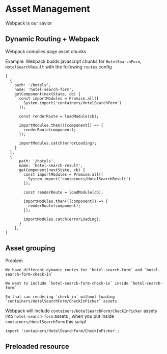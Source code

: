 # Asset Management

Webpack is our savior

## Dynamic Routing + Webpack

Webpack compiles page asset chunks  

Example: Webpack builds javascript chunks for `HotelSearchForm`, `HotelSearchResult` with the following `routes` config

```JS
[
  {
    path: '/hotels',
    name: 'hotel-search-form',
    getComponent(nextState, cb) {
      const importModules = Promise.all([
        System.import('containers/HotelSearchForm')
      ]);

      const renderRoute = loadModule(cb);

      importModules.then(([component]) => {
        renderRoute(component);
      });

      importModules.catch(errorLoading);
    }
  },
  {
      path: '/hotels',
      name: 'hotel-search-result',
      getComponent(nextState, cb) {
        const importModules = Promise.all([
          System.import('containers/HotelSearchResult')
        ]);
  
        const renderRoute = loadModule(cb);
  
        importModules.then(([component]) => {
          renderRoute(component);
        });
  
        importModules.catch(errorLoading);
      }
    },
[
```

## Asset grouping
Problem

``` 
We have different dynamic routes for `hotel-search-form` and `hotel-search-form-check-in`

We want to include `hotel-search-form-check-in` inside `hotel-search-form` 

So that can rendering `check-in` without loading `containers/HotelSearchForm/CheckInPicker` assets
```

Webpack will include `containers/HotelSearchForm/CheckInPicker` 
assets into `hotel-search-form` assets , when you put inside `containers/HotelSearchForm` this script 

```JS
import 'containers/HotelSearchForm/CheckInPicker';
```

## Preloaded resource